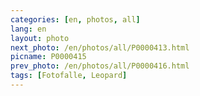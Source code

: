 ```yaml
---
categories: [en, photos, all]
lang: en
layout: photo
next_photo: /en/photos/all/P0000413.html
picname: P0000415
prev_photo: /en/photos/all/P0000416.html
tags: [Fotofalle, Leopard]
---
```


